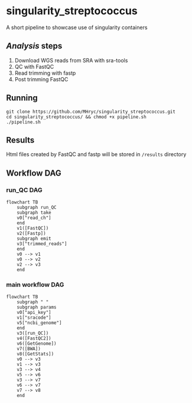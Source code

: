 # singularity_streptococcus
A short pipeline to showcase use of singularity containers

## *Analysis* steps
1. Download WGS reads from SRA with sra-tools
2. QC with FastQC
3. Read trimming with fastp
4. Post trimming FastQC

## Running
```
git clone https://github.com/MHryc/singularity_streptococcus.git
cd singularity_streptococcus/ && chmod +x pipeline.sh
./pipeline.sh
```

## Results
Html files created by FastQC and fastp will be stored in `/results` directory

## Workflow DAG

### run_QC DAG

```mermaid
flowchart TB
    subgraph run_QC
    subgraph take
    v0["read_ch"]
    end
    v1([FastQC])
    v2([Fastp])
    subgraph emit
    v3["trimmed_reads"]
    end
    v0 --> v1
    v0 --> v2
    v2 --> v3
    end
```

### main workflow DAG

```mermaid
flowchart TB
    subgraph " "
    subgraph params
    v0["api_key"]
    v1["sracode"]
    v5["ncbi_genome"]
    end
    v3([run_QC])
    v4([FastQC2])
    v6([GetGenome])
    v7([BWA])
    v8([GetStats])
    v0 --> v3
    v1 --> v3
    v3 --> v4
    v5 --> v6
    v3 --> v7
    v6 --> v7
    v7 --> v8
    end
```
